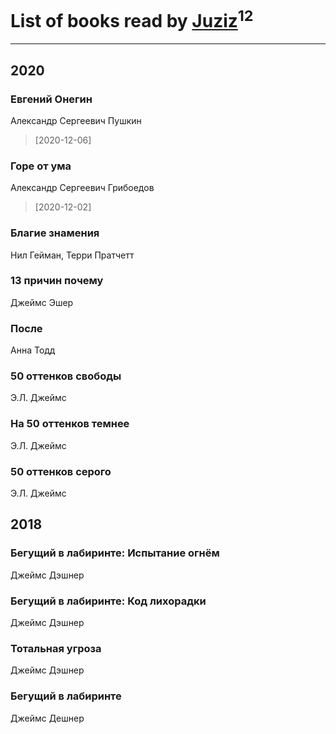 # List of books read by [Juziz](http://vk.com/id396008489)<sup>12</sup>
---

## 2020

### Евгений Онегин
Александр Сергеевич Пушкин
> [2020-12-06] 


### Горе от ума
Александр Сергеевич Грибоедов
> [2020-12-02] 


### Благие знамения
Нил Гейман, Терри Пратчетт


### 13 причин почему
Джеймс Эшер


### После
Анна Тодд


### 50 оттенков свободы
Э.Л. Джеймс


### На 50 оттенков темнее
Э.Л. Джеймс


### 50 оттенков серого
Э.Л. Джеймс



## 2018

### Бегущий в лабиринте: Испытание огнём
Джеймс Дэшнер


### Бегущий в лабиринте: Код лихорадки
Джеймс Дэшнер


### Тотальная угроза
Джеймс Дэшнер


### Бегущий в лабиринте
Джеймс Дешнер



